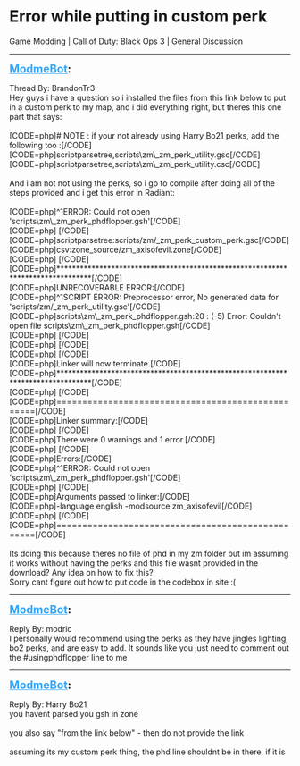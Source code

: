 # Error while putting in custom perk
Game Modding | Call of Duty: Black Ops 3 | General Discussion

---
<strong style="font-size: 1.4em;"><span style="text-decoration: underline;text-decoration-color: #34a7f9;"><span style="color:#34a7f9;">ModmeBot</span></span>:</strong>

<p>Thread By: BrandonTr3<br />Hey guys i have a question so i installed the files from this link below to put in a custom perk to my map, and i did everything right, but theres this one part that says: <br /> <br />[CODE=php]# NOTE : if your not already using Harry Bo21 perks, add the following too :[/CODE]<br />[CODE=php]scriptparsetree,scripts\zm\_zm_perk_utility.gsc[/CODE]<br />[CODE=php]scriptparsetree,scripts\zm\_zm_perk_utility.csc[/CODE]<br /> <br />And i am not not using the perks, so i go to compile after doing all of the steps provided and i get this error in Radiant:<br /> <br />[CODE=php]^1ERROR: Could not open &#39;scripts\zm\_zm_perk_phdflopper.gsh&#39;[/CODE]<br />[CODE=php] [/CODE]<br />[CODE=php]scriptparsetree:scripts/zm/_zm_perk_custom_perk.gsc[/CODE]<br />[CODE=php]csv:zone_source/zm_axisofevil.zone[/CODE]<br />[CODE=php] [/CODE]<br />[CODE=php]********************************************************************************[/CODE]<br />[CODE=php]UNRECOVERABLE ERROR:[/CODE]<br />[CODE=php]^1SCRIPT ERROR: Preprocessor error, No generated data for &#39;scripts/zm/_zm_perk_utility.gsc&#39;[/CODE]<br />[CODE=php]scripts\zm\_zm_perk_phdflopper.gsh:20 : (-5) Error: Couldn&#39;t open file scripts\zm\_zm_perk_phdflopper.gsh[/CODE]<br />[CODE=php] [/CODE]<br />[CODE=php] [/CODE]<br />[CODE=php] [/CODE]<br />[CODE=php]Linker will now terminate.[/CODE]<br />[CODE=php]********************************************************************************[/CODE]<br />[CODE=php] [/CODE]<br />[CODE=php]==================================================[/CODE]<br />[CODE=php]Linker summary:[/CODE]<br />[CODE=php] [/CODE]<br />[CODE=php]There were 0 warnings and 1 error.[/CODE]<br />[CODE=php] [/CODE]<br />[CODE=php]Errors:[/CODE]<br />[CODE=php]^1ERROR: Could not open &#39;scripts\zm\_zm_perk_phdflopper.gsh&#39;[/CODE]<br />[CODE=php] [/CODE]<br />[CODE=php]Arguments passed to linker:[/CODE]<br />[CODE=php]-language english -modsource zm_axisofevil[/CODE]<br />[CODE=php] [/CODE]<br />[CODE=php]==================================================[/CODE]<br /> <br />Its doing this because theres no file of phd in my zm folder but im assuming it works without having the perks and this file wasnt provided in the download? Any idea on how to fix this? <br />Sorry cant figure out how to put code in the codebox in site :(</p>

---
<strong style="font-size: 1.4em;"><span style="text-decoration: underline;text-decoration-color: #34a7f9;"><span style="color:#34a7f9;">ModmeBot</span></span>:</strong>

<p>Reply By: modric<br />I personally would recommend using the perks as they have jingles lighting, bo2 perks, and are easy to add. It sounds like you just need to comment out the #usingphdflopper line to me</p>

---
<strong style="font-size: 1.4em;"><span style="text-decoration: underline;text-decoration-color: #34a7f9;"><span style="color:#34a7f9;">ModmeBot</span></span>:</strong>

<p>Reply By: Harry Bo21<br />you havent parsed you gsh in zone<br /> <br />you also say &quot;from the link below&quot; - then do not provide the link<br /> <br />assuming its my custom perk thing, the phd line shouldnt be in there, if it is</p>
